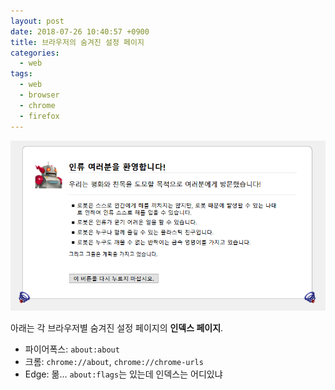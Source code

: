 ```yaml
---
layout: post
date: 2018-07-26 10:40:57 +0900
title: 브라우저의 숨겨진 설정 페이지
categories:
  - web
tags:
  - web
  - browser
  - chrome
  - firefox
---
```


~~![인류멸망을꿈꾸는모질라](/images/브라우저의-숨겨진-설정-페이지.png)~~

아래는 각 브라우저별 숨겨진 설정 페이지의 **인덱스 페이지**.

- 파이어폭스: `about:about`
- 크롬: `chrome://about`, `chrome://chrome-urls`
- Edge: 몲... `about:flags`는 있는데 인덱스는 어디있냐

